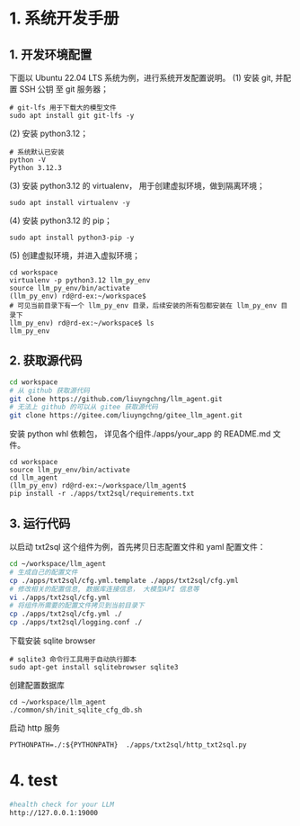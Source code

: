 # 1. 系统开发手册

## 1. 开发环境配置
下面以 Ubuntu 22.04 LTS 系统为例，进行系统开发配置说明。
(1) 安装 git, 并配置 SSH 公钥 至 git 服务器；  
```shell
# git-lfs 用于下载大的模型文件
sudo apt install git git-lfs -y
```
(2) 安装 python3.12；
```shell
# 系统默认已安装
python -V
Python 3.12.3

```
(3) 安装 python3.12 的 virtualenv， 用于创建虚拟环境，做到隔离环境；  
```shell
sudo apt install virtualenv -y
```
(4) 安装 python3.12 的 pip；  
```shell
sudo apt install python3-pip -y
```
(5)  创建虚拟环境，并进入虚拟环境；
```shell
cd workspace
virtualenv -p python3.12 llm_py_env
source llm_py_env/bin/activate
(llm_py_env) rd@rd-ex:~/workspace$
# 可见当前目录下有一个 llm_py_env 目录，后续安装的所有包都安装在 llm_py_env 目录下
llm_py_env) rd@rd-ex:~/workspace$ ls
llm_py_env
````


## 2. 获取源代码
```sh
cd workspace
# 从 github 获取源代码
git clone https://github.com/liuyngchng/llm_agent.git
# 无法上 github 的可以从 gitee 获取源代码
git clone https://gitee.com/liuyngchng/gitee_llm_agent.git
```
安装 python whl 依赖包， 详见各个组件./apps/your_app 的 README.md 文件。
```shell
cd workspace
source llm_py_env/bin/activate
cd llm_agent
(llm_py_env) rd@rd-ex:~/workspace/llm_agent$
pip install -r ./apps/txt2sql/requirements.txt
```

## 3. 运行代码
以启动 txt2sql 这个组件为例，首先拷贝日志配置文件和 yaml 配置文件：
```sh
cd ~/workspace/llm_agent
# 生成自己的配置文件
cp ./apps/txt2sql/cfg.yml.template ./apps/txt2sql/cfg.yml
# 修改相关的配置信息, 数据库连接信息， 大模型API 信息等
vi ./apps/txt2sql/cfg.yml
# 将组件所需要的配置文件拷贝到当前目录下
cp ./apps/txt2sql/cfg.yml ./
cp ./apps/txt2sql/logging.conf ./
```
下载安装 sqlite browser
```shell
# sqlite3 命令行工具用于自动执行脚本
sudo apt-get install sqlitebrowser sqlite3
```
创建配置数据库
```
cd ~/workspace/llm_agent
./common/sh/init_sqlite_cfg_db.sh
```
启动 http 服务
```shell
PYTHONPATH=./:${PYTHONPATH}  ./apps/txt2sql/http_txt2sql.py
```
# 4. test

```sh
#health check for your LLM
http://127.0.0.1:19000
```

